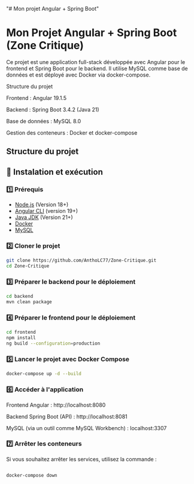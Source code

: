 "# Mon projet Angular + Spring Boot" 

# Mon Projet Angular + Spring Boot (Zone Critique)

Ce projet est une application full-stack développée avec Angular pour le frontend et Spring Boot pour le backend. Il utilise MySQL comme base de données et est déployé avec Docker via docker-compose.

Structure du projet

Frontend : Angular 19.1.5

Backend : Spring Boot 3.4.2 (Java 21)

Base de données : MySQL 8.0

Gestion des conteneurs : Docker et docker-compose

## Structure du projet 

## 🚀 Instalation et exécution 

### 1️⃣ Prérequis

- [Node.js](https://nodejs.org/) (Version 18+)
- [Angular CLI](https://angular.io/cli) (version 19+)
- [Java JDK](https://adoptopenjdk.net/) (Version 21+)
- [Docker](https://www.docker.com/)
- [MySQL](https://dev.mysql.com/downloads/installer/)

### 2️⃣ Cloner le projet 

```sh
git clone https://github.com/AnthoLC77/Zone-Critique.git
cd Zone-Critique

```

### 3️⃣ Préparer le backend pour le déploiement

```sh 
cd backend
mvn clean package

```

### 4️⃣ Préparer le frontend pour le déploiement

```sh
cd frontend
npm install 
ng build --configuration=production

```

### 5️⃣ Lancer le projet avec Docker Compose

```sh
docker-compose up -d --build

```
### 6️⃣ Accéder à l'application

Frontend Angular : http://localhost:8080

Backend Spring Boot (API) : http://localhost:8081

MySQL (via un outil comme MySQL Workbench) : localhost:3307

### 7️⃣ Arrêter les conteneurs

Si vous souhaitez arrêter les services, utilisez la commande :

```sh

docker-compose down

```
